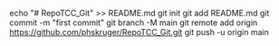 echo "# RepoTCC_Git" >> README.md
git init
git add README.md
git commit -m "first commit"
git branch -M main
git remote add origin https://github.com/phskruger/RepoTCC_Git.git
git push -u origin main

